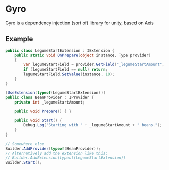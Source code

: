 ﻿# Gyro
Gyro is a dependency injection (sort of) library for unity,
based on [Axis](https://github.com/sleitnick/Axis)

## Example
```csharp
public class LegumeStartExtension : IExtension {
    public static void OnPrepare(object instance, Type provider)
    {
        var legumeStartField = provider.GetField("_legumeStartAmount", BindingFlags.Instance | BindingFlags.NonPublic | BindingFlags.Public);
        if (legumeStartField == null) return;
        legumeStartField.SetValue(instance, 10);
    }
}

[UseExtension(typeof(LegumeStartExtension))]
public class BeanProvider : IProvider {
    private int _legumeStartAmount;

    public void Prepare() { }

    public void Start() {
        Debug.Log("Starting with " + _legumeStartAmount + " beans.");
    }
}

// Somewhere else
Builder.AddProvider(typeof(BeanProvider));
// Alternatively add the extension like this:
// Builder.AddExtension(typeof(LegumeStartExtension))
Builder.Start();
```